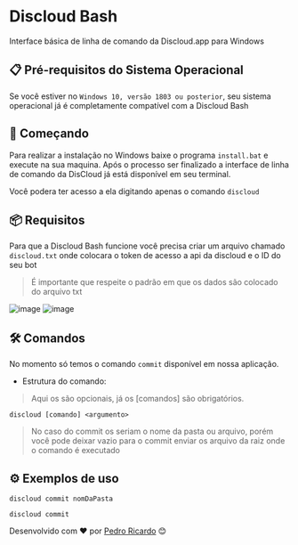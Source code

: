 # Discloud Bash
 Interface básica de linha de comando da Discloud.app para Windows
 
 
 
 
 
## 📋 Pré-requisitos do Sistema Operacional
 
Se você estiver no `Windows 10, versão 1803 ou posterior`, seu sistema operacional já é completamente compatível com a Discloud Bash
 
## 🚀 Começando
Para realizar a instalação no Windows baixe o programa `install.bat` e execute na sua maquina.
Após o processo ser finalizado a interface de linha de comando da DisCloud já está disponível em seu terminal.
 
Você podera ter acesso a ela digitando apenas o comando `discloud`
 
 
 
## 📦 Requisitos
 
Para que a Discloud Bash funcione você precisa criar um arquivo chamado `discloud.txt` onde colocara o token de acesso a api da discloud e o ID do seu bot
> É importante que respeite o padrão em que os dados são colocado do arquivo txt
> 

![image](https://user-images.githubusercontent.com/36576303/147795407-e3464469-33c8-4c26-b0cf-a029dba24491.png)
![image](https://user-images.githubusercontent.com/36576303/147795563-6043ccc1-a8bf-4eb2-a8f7-ee13daeec4f0.png)


 
## 🛠️ Comandos
 
No momento só temos o comando `commit` disponível em nossa aplicação.
 
- Estrutura do comando:
 
> Aqui os <argumentos> são opcionais, já os [comandos] são obrigatórios.
 
```
discloud [comando] <argumento>
```
> No caso do commit os <argumentos> seriam o nome da pasta ou arquivo, porém você pode deixar vazio para o commit enviar os arquivo da raiz onde o comando é executado
 
 
## ⚙️ Exemplos de uso
 
```
discloud commit nomDaPasta

discloud commit
```










Desenvolvido com ❤️ por [Pedro Ricardo](https://discloud.app) 😊
